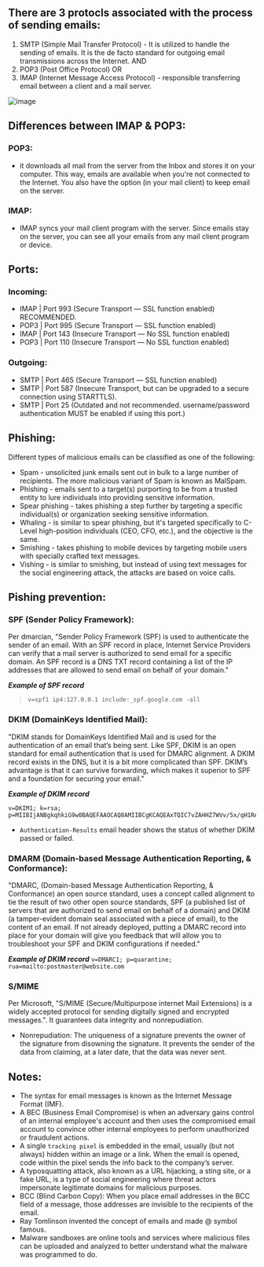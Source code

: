 ## There are 3 protocls associated with the process of sending emails:
1. SMTP (Simple Mail Transfer Protocol) - It is utilized to handle the sending of emails. It is the de facto standard for outgoing email transmissions across the Internet.
 AND  
2. POP3 (Post Office Protocol) OR
4. IMAP (Internet Message Access Protocol) - responsible transferring email between a client and a mail server.

![image](https://github.com/Darwish-md/TryHackMe/assets/72353586/3170bbf0-d393-4b7e-9eb3-e4898f96eaa2)

## Differences between IMAP & POP3:
### POP3:
- it downloads all mail from the server from the Inbox and stores it on your computer. This way, emails are available when you're not connected to the Internet. You also have the option (in your mail client) to keep email on the server.
### IMAP:
- IMAP syncs your mail client program with the server. Since emails stay on the server, you can see all your emails from any mail client program or device.

## Ports:
### Incoming:
- IMAP | Port 993 (Secure Transport   — SSL function enabled) RECOMMENDED.
- POP3 | Port 995 (Secure Transport   — SSL function enabled)
- IMAP | Port 143 (Insecure Transport — No SSL function enabled)
- POP3 | Port 110 (Insecure Transport — No SSL function enabled)
### Outgoing:
- SMTP | Port 465 (Secure Transport — SSL function enabled)
- SMTP | Port 587 (Insecure Transport, but can be upgraded to a secure connection using STARTTLS).
- SMTP | Port 25 (Outdated and not recommended. username/password authentication MUST be enabled if using this port.)

## Phishing:
Different types of malicious emails can be classified as one of the following:
- Spam - unsolicited junk emails sent out in bulk to a large number of recipients. The more malicious variant of Spam is known as MalSpam.
- Phishing -  emails sent to a target(s) purporting to be from a trusted entity to lure individuals into providing sensitive information. 
- Spear phishing - takes phishing a step further by targeting a specific individual(s) or organization seeking sensitive information.  
- Whaling - is similar to spear phishing, but it's targeted specifically to C-Level high-position individuals (CEO, CFO, etc.), and the objective is the same. 
- Smishing - takes phishing to mobile devices by targeting mobile users with specially crafted text messages. 
- Vishing - is similar to smishing, but instead of using text messages for the social engineering attack, the attacks are based on voice calls.

## Pishing prevention:
### SPF (Sender Policy Framework):
Per dmarcian, "Sender Policy Framework (SPF) is used to authenticate the sender of an email. With an SPF record in place, Internet Service Providers can verify that a mail server is authorized to send email for a specific domain. An SPF record is a DNS TXT record containing a list of the IP addresses that are allowed to send email on behalf of your domain."

***Example of SPF record***
> `v=spf1 ip4:127.0.0.1 include:_spf.google.com -all`

### DKIM (DomainKeys Identified Mail):
"DKIM stands for DomainKeys Identified Mail and is used for the authentication of an email that’s being sent. Like SPF, DKIM is an open standard for email authentication that is used for DMARC alignment. A DKIM record exists in the DNS, but it is a bit more complicated than SPF. DKIM’s advantage is that it can survive forwarding, which makes it superior to SPF and a foundation for securing your email."

***Example of DKIM record***
>
```
v=DKIM1; k=rsa; p=MIIBIjANBgkqhkiG9w0BAQEFAAOCAQ8AMIIBCgKCAQEAxTQIC7vZAHHZ7WVv/5x/qH1RAgMQI+y6Xtsn73rWOgeBQjHKbmIEIlgrebyWWFCXjmzIP0NYJrGehenmPWK5bF/TRDstbM8uVQCUWpoRAHzuhIxPSYW6k/w2+HdCECF2gnGmmw1cT6nHjfCyKGsM0On0HDvxP8I5YQIIlzNigP32n1hVnQP+UuInj0wLIdOBIWkHdnFewzGK2+qjF2wmEjx+vqHDnxdUTay5DfTGaqgA9AKjgXNjLEbKlEWvy0tj7UzQRHd24a5+2x/R4Pc7PF/y6OxAwYBZnEPO0sJwio4uqL9CYZcvaHGCLOIMwQmNTPMKGC9nt3PSjujfHUBX3wIDAQAB
```
- `Authentication-Results` email header shows the status of whether DKIM passed or failed.

### DMARM (Domain-based Message Authentication Reporting, & Conformance):
"DMARC, (Domain-based  Message Authentication Reporting, & Conformance) an open source standard, uses a concept called alignment to tie the result of two other open source standards, SPF (a published list of servers that are authorized to send email on behalf of a domain) and DKIM (a tamper-evident domain seal associated with a piece of email), to the content of an email. If not already deployed, putting a DMARC record into place for your domain will give you feedback that will allow you to troubleshoot your SPF and DKIM configurations if needed."

***Example of DKIM record***
`v=DMARC1; p=quarantine; rua=mailto:postmaster@website.com`

### S/MIME 
Per Microsoft, "S/MIME (Secure/Multipurpose internet Mail Extensions) is a widely accepted protocol for sending digitally signed and encrypted messages.". It guarantees data integrity and nonrepudiation.
- Nonrepudiation: The uniqueness of a signature prevents the owner of the signature from disowning the signature. It prevents the sender of the data from claiming, at a later date, that the data was never sent.
## Notes:
- The syntax for email messages is known as the Internet Message Format (IMF).
- A BEC (Business Email Compromise) is when an adversary gains control of an internal employee's account and then uses the compromised email account to convince other internal employees to perform unauthorized or fraudulent actions.
- A single `tracking pixel` is embedded in the email, usually (but not always) hidden within an image or a link. When the email is opened, code within the pixel sends the info back to the company’s server. 
- A typosquatting attack, also known as a URL hijacking, a sting site, or a fake URL, is a type of social engineering where threat actors impersonate legitimate domains for malicious purposes.
- BCC (Blind Carbon Copy):  When you place email addresses in the BCC field of a message, those addresses are invisible to the recipients of the email. 
- Ray Tomlinson invented the concept of emails and made @ symbol famous.
- Malware sandboxes are online tools and services where malicious files can be uploaded and analyzed to better understand what the malware was programmed to do. 
